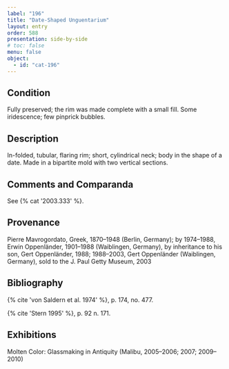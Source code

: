 ```yaml
---
label: "196"
title: "Date-Shaped Unguentarium"
layout: entry
order: 588
presentation: side-by-side
# toc: false
menu: false
object:
  - id: "cat-196"
---
```


## Condition

Fully preserved; the rim was made complete with a small fill. Some iridescence; few pinprick bubbles.

## Description

In-folded, tubular, flaring rim; short, cylindrical neck; body in the shape of a date. Made in a bipartite mold with two vertical sections.

## Comments and Comparanda

See {% cat '2003.333' %}.

## Provenance

Pierre Mavrogordato, Greek, 1870–1948 (Berlin, Germany); by 1974–1988, Erwin Oppenländer, 1901–1988 (Waiblingen, Germany), by inheritance to his son, Gert Oppenländer, 1988; 1988–2003, Gert Oppenländer (Waiblingen, Germany), sold to the J. Paul Getty Museum, 2003

## Bibliography

{% cite 'von Saldern et al. 1974' %}, p. 174, no. 477.

{% cite 'Stern 1995' %}, p. 92 n. 171.

## Exhibitions

Molten Color: Glassmaking in Antiquity (Malibu, 2005–2006; 2007; 2009–2010)